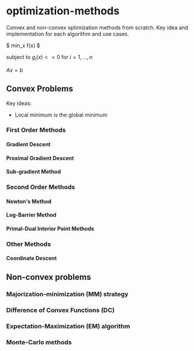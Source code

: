 # optimization-methods

Convex and non-convex optimization methods from scratch.
Key idea and implementation for each algorithm and use cases.

$ min_x f(x) $

subject to $g_i(x) <= 0$ for $i = 1, ..., n$

$Ax = b$

## Convex Problems

Key ideas:
- Local minimum is the global minimum

### First Order Methods

#### Gradient Descent

#### Proximal Gradient Descent

#### Sub-gradient Method

### Second Order Methods

#### Newton's Method

#### Log-Barrier Method

#### Primal-Dual Interior Point Methods

### Other Methods

#### Coordinate Descent

## Non-convex problems

### Majorization-minimization (MM) strategy

### Difference of Convex Functions (DC)

### Expectation-Maximization (EM) algorithm

### Monte-Carlo methods





